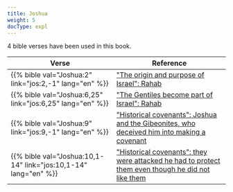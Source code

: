 ```yaml
---
title: Joshua
weight: 5
docType: expl
---
```


4 bible verses have been used in this book.

| Verse | Reference |
|-------|-----------|
| {{% bible val="Joshua:2" link="jos:2,-1" lang="en" %}} | ["The origin and purpose of Israel": Rahab](/appl/background/israel/_index#1bcd) |
| {{% bible val="Joshua:6,25" link="jos:6,25" lang="en" %}} | ["The Gentiles become part of Israel": Rahab](/expl/background/israel/the-remnant-of-israel#0f15) |
| {{% bible val="Joshua:9" link="jos:9,-1" lang="en" %}} | ["Historical covenants":  Joshua and the Gibeonites, who deceived him into making a covenant](/expl/background/israel/gods-covenant#0c36) |
| {{% bible val="Joshua:10,1-14" link="jos:10,1-14" lang="en" %}} | ["Historical covenants": they were attacked he had to protect them even though he did not like them](/expl/background/israel/gods-covenant#0c36) |
